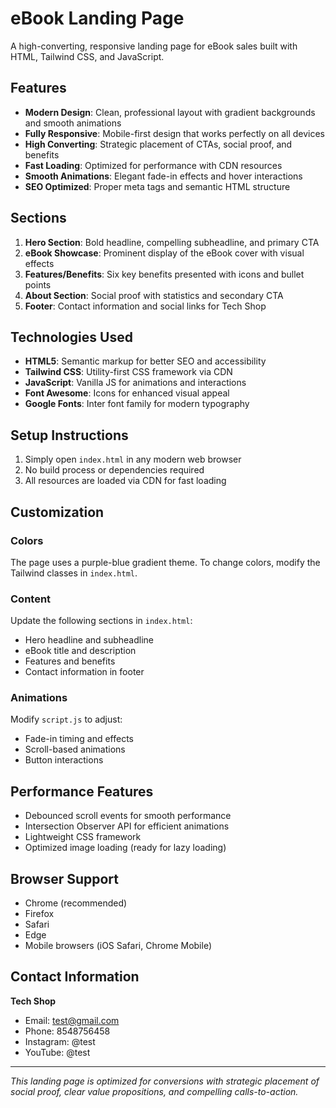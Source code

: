 # eBook Landing Page

A high-converting, responsive landing page for eBook sales built with HTML, Tailwind CSS, and JavaScript.

## Features

- **Modern Design**: Clean, professional layout with gradient backgrounds and smooth animations
- **Fully Responsive**: Mobile-first design that works perfectly on all devices
- **High Converting**: Strategic placement of CTAs, social proof, and benefits
- **Fast Loading**: Optimized for performance with CDN resources
- **Smooth Animations**: Elegant fade-in effects and hover interactions
- **SEO Optimized**: Proper meta tags and semantic HTML structure

## Sections

1. **Hero Section**: Bold headline, compelling subheadline, and primary CTA
2. **eBook Showcase**: Prominent display of the eBook cover with visual effects
3. **Features/Benefits**: Six key benefits presented with icons and bullet points
4. **About Section**: Social proof with statistics and secondary CTA
5. **Footer**: Contact information and social links for Tech Shop

## Technologies Used

- **HTML5**: Semantic markup for better SEO and accessibility
- **Tailwind CSS**: Utility-first CSS framework via CDN
- **JavaScript**: Vanilla JS for animations and interactions
- **Font Awesome**: Icons for enhanced visual appeal
- **Google Fonts**: Inter font family for modern typography

## Setup Instructions

1. Simply open `index.html` in any modern web browser
2. No build process or dependencies required
3. All resources are loaded via CDN for fast loading

## Customization

### Colors
The page uses a purple-blue gradient theme. To change colors, modify the Tailwind classes in `index.html`.

### Content
Update the following sections in `index.html`:
- Hero headline and subheadline
- eBook title and description
- Features and benefits
- Contact information in footer

### Animations
Modify `script.js` to adjust:
- Fade-in timing and effects
- Scroll-based animations
- Button interactions

## Performance Features

- Debounced scroll events for smooth performance
- Intersection Observer API for efficient animations
- Lightweight CSS framework
- Optimized image loading (ready for lazy loading)

## Browser Support

- Chrome (recommended)
- Firefox
- Safari
- Edge
- Mobile browsers (iOS Safari, Chrome Mobile)

## Contact Information

**Tech Shop**
- Email: test@gmail.com
- Phone: 8548756458
- Instagram: @test
- YouTube: @test

---

*This landing page is optimized for conversions with strategic placement of social proof, clear value propositions, and compelling calls-to-action.*
